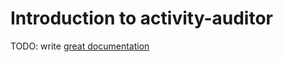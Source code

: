 # Introduction to activity-auditor

TODO: write [great documentation](http://jacobian.org/writing/what-to-write/)
